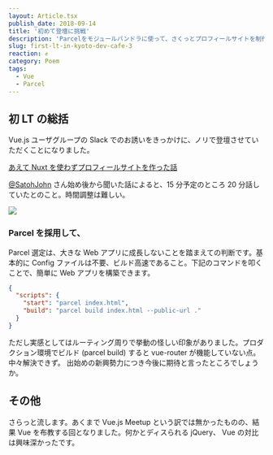 ```yaml
---
layout: Article.tsx
publish_date: 2018-09-14
title: '初めて登壇に挑戦'
description: 'Parcelをモジュールバンドラに使って、さくっとプロフィールサイトを制作。ちなみにご縁があって初登壇させていただきました！'
slug: first-lt-in-kyoto-dev-cafe-3
reaction: ✊
category: Poem
tags:
  - Vue
  - Parcel
---
```


## 初 LT の総括

Vue.js ユーザグループの Slack
でのお誘いをきっかけに、ノリで登壇させていただくことになりました。

<a class="link-preview" href="https://docs.google.com/presentation/d/e/2PACX-1vSFU25_aUcdfksE887xYYdsG3QdlUgrQDAxZh3BRdpbA6I91HPwax6PgpEQAAK4y7EYzdeIRY2OysZ3/pub">あえて
Nuxt を使わずプロフィールサイトを作った話</a>

[@SatohJohn](https://twitter.com/SatohJohn) さん始め後から聞いた話によると、15
分予定のところ 20 分話していたとのこと。時間調整は難しい。

![](https://i.imgur.com/zoe9ULw.jpg)

### Parcel を採用して、

Parcel 選定は、大きな Web アプリに成長しないことを踏まえての判断です。基本的に
Config ファイルは不要、ビルド高速であること。下記のコマンドを叩くことで、簡単に
Web アプリを構築できます。

```json
{
  "scripts": {
    "start": "parcel index.html",
    "build": "parcel build index.html --public-url ."
  }
}
```

ただし実感としてはルーティング周りで挙動の怪しい印象がありました。プロダクション環境でビルド
(parcel build) すると vue-router が機能していない点。中々解決できず。
出始めの新興勢力につき今後に期待と言ったところでしょうか。

## その他

さらっと流します。あくまで Vue.js Meetup という訳では無かったものの、結果 Vue
を布教する回となりました。何かとディスられる jQuery、 Vue
の対比は興味深かったです。
